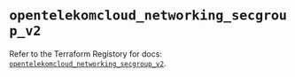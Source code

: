 # `opentelekomcloud_networking_secgroup_v2`

Refer to the Terraform Registory for docs: [`opentelekomcloud_networking_secgroup_v2`](https://www.terraform.io/docs/providers/opentelekomcloud/r/networking_secgroup_v2).
